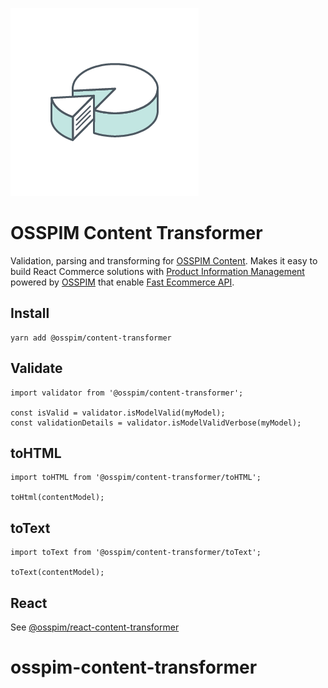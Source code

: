 ![alt text](https://raw.githubusercontent.com/ossgroupp/osspim-content-transformer/HEAD/media/logo.png 'Pie with slice')

# OSSPIM Content Transformer

Validation, parsing and transforming for [OSSPIM Content](https://ossgroup.com/developers/react-components/osspim-content-transformer). Makes it easy to build React Commerce solutions with [Product Information Management](https://ossgroup.com/product/product-information-management) powered by [OSSPIM](https://ossgroup.com) that enable [Fast Ecommerce API](https://ossgroup.com/product/graphql-commerce-api).

## Install

```
yarn add @osspim/content-transformer
```

## Validate

```
import validator from '@osspim/content-transformer';

const isValid = validator.isModelValid(myModel);
const validationDetails = validator.isModelValidVerbose(myModel);
```

## toHTML

```
import toHTML from '@osspim/content-transformer/toHTML';

toHtml(contentModel);
```

## toText

```
import toText from '@osspim/content-transformer/toText';

toText(contentModel);
```

## React

See [@osspim/react-content-transformer](https://www.npmjs.com/package/@osspim/react-content-transformer)
# osspim-content-transformer
